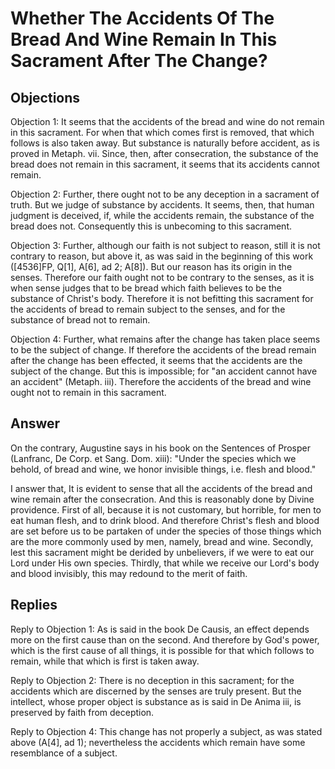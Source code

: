 # Whether The Accidents Of The Bread And Wine Remain In This Sacrament After The Change?

## Objections

Objection 1: It seems that the accidents of the bread and wine do not remain in this sacrament. For when that which comes first is removed, that which follows is also taken away. But substance is naturally before accident, as is proved in Metaph. vii. Since, then, after consecration, the substance of the bread does not remain in this sacrament, it seems that its accidents cannot remain.

Objection 2: Further, there ought not to be any deception in a sacrament of truth. But we judge of substance by accidents. It seems, then, that human judgment is deceived, if, while the accidents remain, the substance of the bread does not. Consequently this is unbecoming to this sacrament.

Objection 3: Further, although our faith is not subject to reason, still it is not contrary to reason, but above it, as was said in the beginning of this work ([4536]FP, Q[1], A[6], ad 2; A[8]). But our reason has its origin in the senses. Therefore our faith ought not to be contrary to the senses, as it is when sense judges that to be bread which faith believes to be the substance of Christ's body. Therefore it is not befitting this sacrament for the accidents of bread to remain subject to the senses, and for the substance of bread not to remain.

Objection 4: Further, what remains after the change has taken place seems to be the subject of change. If therefore the accidents of the bread remain after the change has been effected, it seems that the accidents are the subject of the change. But this is impossible; for "an accident cannot have an accident" (Metaph. iii). Therefore the accidents of the bread and wine ought not to remain in this sacrament.

## Answer

On the contrary, Augustine says in his book on the Sentences of Prosper (Lanfranc, De Corp. et Sang. Dom. xiii): "Under the species which we behold, of bread and wine, we honor invisible things, i.e. flesh and blood."

I answer that, It is evident to sense that all the accidents of the bread and wine remain after the consecration. And this is reasonably done by Divine providence. First of all, because it is not customary, but horrible, for men to eat human flesh, and to drink blood. And therefore Christ's flesh and blood are set before us to be partaken of under the species of those things which are the more commonly used by men, namely, bread and wine. Secondly, lest this sacrament might be derided by unbelievers, if we were to eat our Lord under His own species. Thirdly, that while we receive our Lord's body and blood invisibly, this may redound to the merit of faith.

## Replies

Reply to Objection 1: As is said in the book De Causis, an effect depends more on the first cause than on the second. And therefore by God's power, which is the first cause of all things, it is possible for that which follows to remain, while that which is first is taken away.

Reply to Objection 2: There is no deception in this sacrament; for the accidents which are discerned by the senses are truly present. But the intellect, whose proper object is substance as is said in De Anima iii, is preserved by faith from deception.

Reply to Objection 4: This change has not properly a subject, as was stated above (A[4], ad 1); nevertheless the accidents which remain have some resemblance of a subject.